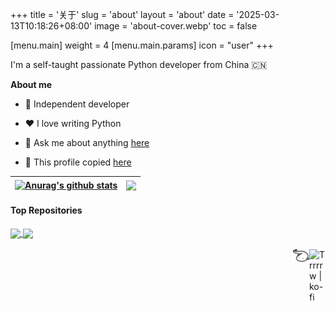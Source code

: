 +++
title = '关于'
slug = 'about'
layout = 'about'
date = '2025-03-13T10:18:26+08:00'
image = 'about-cover.webp'
toc = false

[menu.main]
weight = 4
[menu.main.params]
icon = "user"
+++

I'm a self-taught passionate Python developer from China 🇨🇳

**About me**

- 💼 Independent developer

- ❤️ I love writing Python

- 💬 Ask me about anything [here](https://github.com/Trrrrw/Trrrrw/issues)

- 🌹 This profile copied [here](https://github.com/anuraghazra)

| <a href="https://github.com/Trrrrw?tab=repositories&sort=stargazers"><img align="center" src="https://github-readme-stats.vercel.app/api?username=Trrrrw&show_icons=true&include_all_commits=true&theme=buefy&hide_border=true" alt="Anurag's github stats" /></a> | <a href="https://github.com/Trrrrw?tab=repositories"><img align="center" src="https://github-readme-stats.vercel.app/api/top-langs/?username=Trrrrw&layout=compact&theme=buefy&hide_border=true" /></a> |
| ------------------------------------------------------------------------------------------------------------------------------------------------------------------------------------------------------------------------------------------------------------------ | ------------------------------------------------------------------------------------------------------------------------------------------------------------------------------------------------------- |

#### Top Repositories


<a href="https://github.com/Trrrrw/hoyo_calendar">
  <img align="center" width="49%" src="https://github-readme-stats.vercel.app/api/pin/?username=Trrrrw&repo=hoyo_calendar&theme=buefy" />
</a>
<a href="https://github.com/Trrrrw/hoyo_video">
  <img align="center" width="49%" src="https://github-readme-stats.vercel.app/api/pin/?username=Trrrrw&repo=hoyo_video&theme=buefy" />
</a>

<br />
<br />

<a href="https://ko-fi.com/trrrrw">
  <img align="right" alt="Trrrrw | ko-fi" width="26px" src="https://storage.ko-fi.com/cdn/brandasset/v2/kofi_symbol.png" />
</a>
<a href="https://afdian.com/a/trrrrw?tab=home">
  <img align="right" alt="Trrrrw | afd" width="26px" src="https://raw.githubusercontent.com/Trrrrw/Trrrrw/master/assets/afd.svg" />
</a>

<style>
.right-sidebar.sticky {
    display: none;
}
</style>